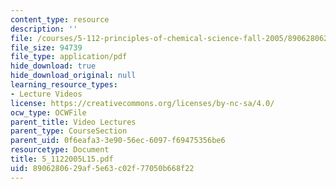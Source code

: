 ```yaml
---
content_type: resource
description: ''
file: /courses/5-112-principles-of-chemical-science-fall-2005/8906280629af5e63c02f77050b668f22_5_1122005L15.pdf
file_size: 94739
file_type: application/pdf
hide_download: true
hide_download_original: null
learning_resource_types:
- Lecture Videos
license: https://creativecommons.org/licenses/by-nc-sa/4.0/
ocw_type: OCWFile
parent_title: Video Lectures
parent_type: CourseSection
parent_uid: 0f6eafa3-3e90-56ec-6097-f69475356be6
resourcetype: Document
title: 5_1122005L15.pdf
uid: 89062806-29af-5e63-c02f-77050b668f22
---
```

